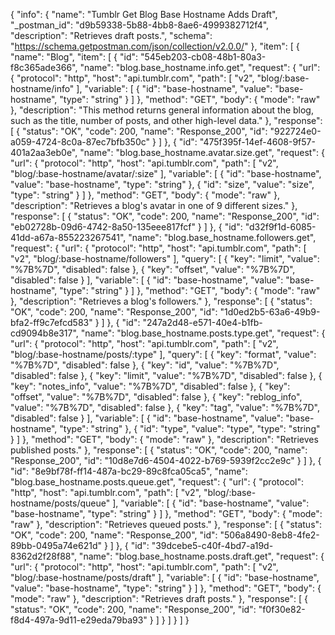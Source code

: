 {
  "info": {
    "name": "Tumblr Get Blog Base Hostname Adds Draft",
    "_postman_id": "d9b59338-5b88-4bb8-8ae6-4999382712f4",
    "description": "Retrieves draft posts.",
    "schema": "https://schema.getpostman.com/json/collection/v2.0.0/"
  },
  "item": [
    {
      "name": "Blog",
      "item": [
        {
          "id": "545eb203-cb08-48b1-80a3-f8c365ade366",
          "name": "blog.base_hostname.info.get",
          "request": {
            "url": {
              "protocol": "http",
              "host": "api.tumblr.com",
              "path": [
                "v2",
                "blog/:base-hostname/info"
              ],
              "variable": [
                {
                  "id": "base-hostname",
                  "value": "base-hostname",
                  "type": "string"
                }
              ]
            },
            "method": "GET",
            "body": {
              "mode": "raw"
            },
            "description": "This method returns general information about the blog, such as the title, number of posts, and other high-level data."
          },
          "response": [
            {
              "status": "OK",
              "code": 200,
              "name": "Response_200",
              "id": "922724e0-a059-4724-8c0a-87ec7bfb350c"
            }
          ]
        },
        {
          "id": "475f395f-14ef-4608-9f57-401a2aa3eb0e",
          "name": "blog.base_hostname.avatar.size.get",
          "request": {
            "url": {
              "protocol": "http",
              "host": "api.tumblr.com",
              "path": [
                "v2",
                "blog/:base-hostname/avatar/:size"
              ],
              "variable": [
                {
                  "id": "base-hostname",
                  "value": "base-hostname",
                  "type": "string"
                },
                {
                  "id": "size",
                  "value": "size",
                  "type": "string"
                }
              ]
            },
            "method": "GET",
            "body": {
              "mode": "raw"
            },
            "description": "Retrieves a blog's avatar in one of 9 different sizes."
          },
          "response": [
            {
              "status": "OK",
              "code": 200,
              "name": "Response_200",
              "id": "eb02728b-09d6-4742-8a50-135eee817fcf"
            }
          ]
        },
        {
          "id": "d32f9f1d-6085-41dd-a67a-855223267541",
          "name": "blog.base_hostname.followers.get",
          "request": {
            "url": {
              "protocol": "http",
              "host": "api.tumblr.com",
              "path": [
                "v2",
                "blog/:base-hostname/followers"
              ],
              "query": [
                {
                  "key": "limit",
                  "value": "%7B%7D",
                  "disabled": false
                },
                {
                  "key": "offset",
                  "value": "%7B%7D",
                  "disabled": false
                }
              ],
              "variable": [
                {
                  "id": "base-hostname",
                  "value": "base-hostname",
                  "type": "string"
                }
              ]
            },
            "method": "GET",
            "body": {
              "mode": "raw"
            },
            "description": "Retrieves a blog's followers."
          },
          "response": [
            {
              "status": "OK",
              "code": 200,
              "name": "Response_200",
              "id": "1d0ed2b5-63a6-49b9-bfa2-ff9c7efcd583"
            }
          ]
        },
        {
          "id": "247a2d48-e571-40e4-b1fb-cd9094b8e317",
          "name": "blog.base_hostname.posts.type.get",
          "request": {
            "url": {
              "protocol": "http",
              "host": "api.tumblr.com",
              "path": [
                "v2",
                "blog/:base-hostname/posts/:type"
              ],
              "query": [
                {
                  "key": "format",
                  "value": "%7B%7D",
                  "disabled": false
                },
                {
                  "key": "id",
                  "value": "%7B%7D",
                  "disabled": false
                },
                {
                  "key": "limit",
                  "value": "%7B%7D",
                  "disabled": false
                },
                {
                  "key": "notes_info",
                  "value": "%7B%7D",
                  "disabled": false
                },
                {
                  "key": "offset",
                  "value": "%7B%7D",
                  "disabled": false
                },
                {
                  "key": "reblog_info",
                  "value": "%7B%7D",
                  "disabled": false
                },
                {
                  "key": "tag",
                  "value": "%7B%7D",
                  "disabled": false
                }
              ],
              "variable": [
                {
                  "id": "base-hostname",
                  "value": "base-hostname",
                  "type": "string"
                },
                {
                  "id": "type",
                  "value": "type",
                  "type": "string"
                }
              ]
            },
            "method": "GET",
            "body": {
              "mode": "raw"
            },
            "description": "Retrieves published posts."
          },
          "response": [
            {
              "status": "OK",
              "code": 200,
              "name": "Response_200",
              "id": "10d8e7d6-4504-4022-b769-5939f2cc2e9c"
            }
          ]
        },
        {
          "id": "8e9bf78f-ff14-487a-bc29-89c8fca05ca5",
          "name": "blog.base_hostname.posts.queue.get",
          "request": {
            "url": {
              "protocol": "http",
              "host": "api.tumblr.com",
              "path": [
                "v2",
                "blog/:base-hostname/posts/queue"
              ],
              "variable": [
                {
                  "id": "base-hostname",
                  "value": "base-hostname",
                  "type": "string"
                }
              ]
            },
            "method": "GET",
            "body": {
              "mode": "raw"
            },
            "description": "Retrieves queued posts."
          },
          "response": [
            {
              "status": "OK",
              "code": 200,
              "name": "Response_200",
              "id": "506a8490-8eb8-4fe2-89bb-0495a74e621d"
            }
          ]
        },
        {
          "id": "39dcebe5-c40f-4bd7-a19d-8362d2f28f88",
          "name": "blog.base_hostname.posts.draft.get",
          "request": {
            "url": {
              "protocol": "http",
              "host": "api.tumblr.com",
              "path": [
                "v2",
                "blog/:base-hostname/posts/draft"
              ],
              "variable": [
                {
                  "id": "base-hostname",
                  "value": "base-hostname",
                  "type": "string"
                }
              ]
            },
            "method": "GET",
            "body": {
              "mode": "raw"
            },
            "description": "Retrieves draft posts."
          },
          "response": [
            {
              "status": "OK",
              "code": 200,
              "name": "Response_200",
              "id": "f0f30e82-f8d4-497a-9d11-e29eda79ba93"
            }
          ]
        }
      ]
    }
  ]
}
